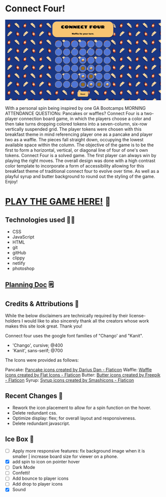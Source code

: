 # Connect Four!

![A completed game of Connect Four on a 7x6 board between pancakes and waffles.](./assets/readmeimg.png)


With a personal spin being inspired by one GA Bootcamps MORNING ATTENDANCE QUESTIONs: Pancakes or waffles? Connect Four is a two-player connection board game, in which the players choose a color and then take turns dropping colored tokens into a seven-column, six-row vertically suspended grid. The player tokens were chosen with this breakfast theme in mind referencing player one as a pancake and player two as a waffle. The pieces fall straight down, occupying the lowest available space within the column. The objective of the game is to be the first to form a horizontal, vertical, or diagonal line of four of one's own tokens. Connect Four is a solved game. The first player can always win by playing the right moves. The overall design was done with a high contrast color template to incorporate a form of accessibility allowing for this breakfast theme of traditional connect four to evolve over time. As well as a playful syrup and butter background to round out the styling of the game. Enjoy! 

# [PLAY THE GAME HERE!](https://connectfour-unit1project-jrobinson.netlify.app/) 🎲

## Technologies used 👨‍💻

- CSS
- JavaScript
- HTML
- git
- gitHub
- clippy
- netlify
- photoshop

## [Planning Doc](https://docs.google.com/document/d/1-Gs42W7Ls-A1QS3JFA3NVNXFPTjL007KFdtw0VrpOtY/edit?usp=sharing) 🗒️

## Credits & Attributions 🙏

While the below disclaimers are technically required by their license-holders I would like to also sincerely thank all the creators whose work makes this site look great. Thank you!

Connect four uses the google font families of "Chango' and "Kanit".
- 'Chango', cursive; @400
- 'Kanit', sans-serif; @700

The Icons were provided as follows:

Pancake: 
<a href="https://www.flaticon.com/free-icons/pancake" title="pancake icons">Pancake icons created by Darius Dan - Flaticon</a>
Waffle: 
<a href="https://www.flaticon.com/free-icons/waffle" title="waffle icons">Waffle icons created by Flat Icons - Flaticon</a>
Butter: 
<a href="https://www.flaticon.com/free-icons/butter" title="Butter icons">Butter icons created by Freepik - Flaticon</a>
Syrup: 
<a href="https://www.flaticon.com/free-icons/syrup" title="syrup icons">Syrup icons created by Smashicons - Flaticon</a>

## Recent Changes 👏

- Rework the icon placement to allow for a spin function on the hover.
- Delete redundant css.
- Optimize display: flex; for overall layout and responsiveness.
- Delete redundant javascript.

## Ice Box 🍧

- [ ] Apply more responsive features: fix background image when it is smaller | increase board size for  viewer on a phone.
- [x] add spin to icon on pointer hover
- [ ] Dark Mode
- [ ] Confetti!
- [ ] Add bounce to player icons
- [ ] Add drop to player icons
- [x] Sound